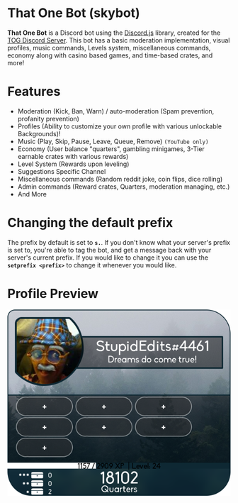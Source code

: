 # That One Bot (skybot)
**That One Bot** is a Discord bot using the [Discord.js](https://github.com/discordjs/discord.js) library, created for the [TOG Discord Server](https://discord.gg/AxcJEqh).
This bot has a basic moderation implementation, visual profiles, music commands, Levels system, miscellaneous commands, economy along with casino based games, 
and time-based crates, and more!

# Features
- Moderation (Kick, Ban, Warn) / auto-moderation (Spam prevention, profanity prevention)
- Profiles (Ability to customize your own profile with various unlockable Backgrounds)!
- Music (Play, Skip, Pause, Leave, Queue, Remove) `(YouTube only)`
- Economy (User balance "quarters", gambling minigames, 3-Tier earnable crates with various rewards)
- Level System (Rewards upon leveling)
- Suggestions Specific Channel
- Miscellaneous commands (Random reddit joke, coin flips, dice rolling)
- Admin commands (Reward crates, Quarters, moderation managing, etc.)
- And More

# Changing the default prefix
The prefix by default is set to **`s.`**. If you don't know what your server's prefix is set to, you're able to tag the bot, and get a message back with your server's current
prefix. If you would like to change it you can use the **`setprefix <prefix>`** to change it whenever you would like.

# Profile Preview
![Profile](https://github.com/HenokW/skybot/blob/master/resources/profile_preview.png)
